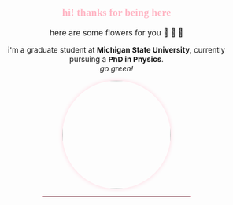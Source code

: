 <div align="center">


<h2 style="color:#ffb7c5; font-family: 'Comic Sans MS', cursive;">🌸 hi! thanks for being here 🌸</h2>

<p style="font-size:16px;">  
here are some flowers for you 🌸 🌺 🌷  
</p>


<p style="font-size:15px;">  
i'm a graduate student at <b>Michigan State University</b>, currently pursuing a <b>PhD in Physics</b>.  
<br>  
<em>go green! </em>  
</p>

<img src="https://github.com/user-attachments/assets/285d7cac-2963-4b39-a23a-3b719112084b" width="220" height="220" style="border-radius:50%; box-shadow: 0 0 10px #ffd6e0;"/>

<hr style="width:60%; border: 1px solid #ffb7c5;">

</div>
<!--
**singhp99/singhp99** is a ✨ _special_ ✨ repository because its `README.md` (this file) appears on your GitHub profile.

Here are some ideas to get you started:

- 🔭 I’m currently working on ...
- 🌱 I’m currently learning ...
- 👯 I’m looking to collaborate on ...
- 🤔 I’m looking for help with ...
- 💬 Ask me about ...
- 📫 How to reach me: ...
- 😄 Pronouns: ...
- ⚡ Fun fact: ...
-->

